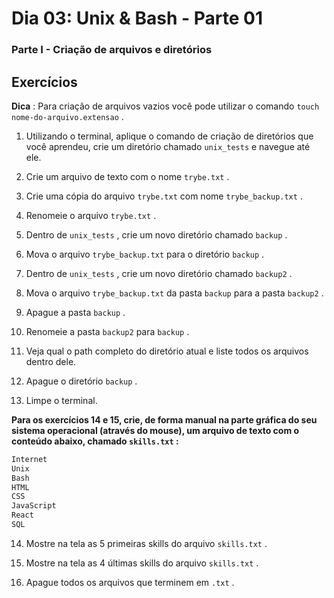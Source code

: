 # Dia 03: Unix & Bash - Parte 01

### Parte I - Criação de arquivos e diretórios

## Exercícios

**Dica** : Para criação de arquivos vazios você pode utilizar o comando  `touch nome-do-arquivo.extensao`  .

1.  Utilizando o terminal, aplique o comando de criação de diretórios que você aprendeu, crie um diretório chamado  `unix_tests`  e navegue até ele.
    
2.  Crie um arquivo de texto com o nome  `trybe.txt`  .
    
3.  Crie uma cópia do arquivo  `trybe.txt`  com nome  `trybe_backup.txt`  .
    
4.  Renomeie o arquivo  `trybe.txt`  .
    
5.  Dentro de  `unix_tests`  , crie um novo diretório chamado  `backup`  .
    
6.  Mova o arquivo  `trybe_backup.txt`  para o diretório  `backup`  .
    
7.  Dentro de  `unix_tests`  , crie um novo diretório chamado  `backup2`  .
    
8.  Mova o arquivo  `trybe_backup.txt`  da pasta  `backup`  para a pasta  `backup2`  .
    
9.  Apague a pasta  `backup`  .
    
10.  Renomeie a pasta  `backup2`  para  `backup`  .
    
11.  Veja qual o path completo do diretório atual e liste todos os arquivos dentro dele.
    
12.  Apague o diretório  `backup`  .
    
13.  Limpe o terminal.
    

**Para os exercícios 14 e 15, crie, de forma manual na parte gráfica do seu sistema operacional (através do mouse), um arquivo de texto com o conteúdo abaixo, chamado  `skills.txt`  :**
```sh
Internet
Unix
Bash
HTML
CSS
JavaScript
React
SQL
```

14.  Mostre na tela as 5 primeiras skills do arquivo  `skills.txt`  .
    
15.  Mostre na tela as 4 últimas skills do arquivo  `skills.txt`  .
    
16.  Apague todos os arquivos que terminem em  `.txt`  .
